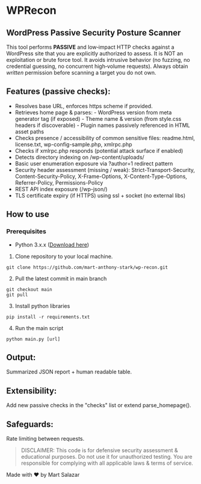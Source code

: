# WPRecon

## WordPress Passive Security Posture Scanner

This tool performs **PASSIVE** and low‑impact HTTP checks against a WordPress site
that you are explicitly authorized to assess. It is NOT an exploitation or brute
force tool. It avoids intrusive behavior (no fuzzing, no credential guessing,
no concurrent high‑volume requests). Always obtain _written_ permission before
scanning a target you do not own.

## Features (passive checks):

- Resolves base URL, enforces https scheme if provided.
- Retrieves home page & parses: - WordPress version from meta generator tag (if exposed) - Theme name & version (from style.css headers if discoverable) - Plugin names passively referenced in HTML asset paths
- Checks presence / accessibility of common sensitive files:
  readme.html, license.txt, wp-config-sample.php, xmlrpc.php
- Checks if xmlrpc.php responds (potential attack surface if enabled)
- Detects directory indexing on /wp-content/uploads/
- Basic user enumeration exposure via ?author=1 redirect pattern
- Security header assessment (missing / weak):
  Strict-Transport-Security, Content-Security-Policy, X-Frame-Options,
  X-Content-Type-Options, Referrer-Policy, Permissions-Policy
- REST API index exposure (/wp-json/)
- TLS certificate expiry (if HTTPS) using ssl + socket (no external libs)

## How to use

### Prerequisites

- Python 3.x.x ([Download here](https://www.python.org/downloads/))

1. Clone repository to your local machine.

```
git clone https://github.com/mart-anthony-stark/wp-recon.git
```

2. Pull the latest commit in main branch

```
git checkout main
git pull
```

3. Install python libraries

```
pip install -r requirements.txt
```

4. Run the main script

```
python main.py [url]
```

## Output:

Summarized JSON report + human readable table.

## Extensibility:

Add new passive checks in the "checks" list or extend parse_homepage().

## Safeguards:

Rate limiting between requests.

> DISCLAIMER:
> This code is for defensive security assessment & educational purposes.
> Do not use it for unauthorized testing. You are responsible for complying
> with all applicable laws & terms of service.

Made with ❤️ by Mart Salazar
